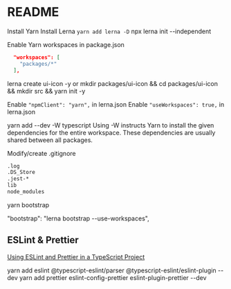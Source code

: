 # README

Install Yarn
Install Lerna `yarn add lerna -D`
npx lerna init --independent

Enable Yarn workspaces in package.json

```json
  "workspaces": [
    "packages/*"
  ],
```

lerna create ui-icon -y
or
mkdir packages/ui-icon && cd packages/ui-icon && mkdir src && yarn init -y

Enable `"npmClient": "yarn",` in lerna.json
Enable `"useWorkspaces": true,` in lerna.json

yarn add --dev -W typescript
Using -W instructs Yarn to install the given dependencies for the entire workspace. These dependencies are usually shared between all packages.

Modify/create .gitignore

```txt
.log
.DS_Store
.jest-*
lib
node_modules
```

yarn bootstrap

"bootstrap": "lerna bootstrap --use-workspaces",

## ESLint & Prettier

[Using ESLint and Prettier in a TypeScript Project](https://www.robertcooper.me/using-eslint-and-prettier-in-a-typescript-project)

yarn add eslint @typescript-eslint/parser @typescript-eslint/eslint-plugin --dev
yarn add prettier eslint-config-prettier eslint-plugin-prettier --dev
